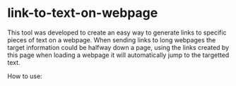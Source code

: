 # link-to-text-on-webpage
This tool was developed to create an easy way to generate links to specific pieces of text on a webpage. When sending links to long webpages the target information could be halfway down a page, using the links created by this page when loading a webpage it will automatically jump to the targetted text.

How to use:
